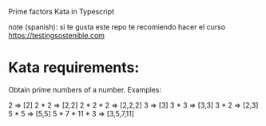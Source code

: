 Prime factors Kata in Typescript

note (spanish): si te gusta este repo te recomiendo hacer el curso https://testingsostenible.com 

# Kata requirements:

Obtain prime numbers of a number. Examples:

2 ⇒ [2]
2 * 2 ⇒ [2,2]
2 * 2 * 2 ⇒ [2,2,2]
3 ⇒ [3]
3 * 3 ⇒ [3,3]
3 * 2 ⇒ [2,3]
5 * 5 ⇒ [5,5]
5 * 7 * 11 * 3 ⇒ [3,5,7,11]
